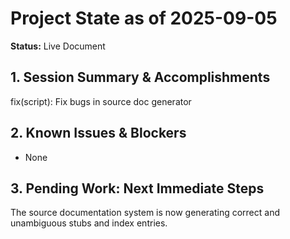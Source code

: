 # Project State as of 2025-09-05

**Status:** Live Document

## 1. Session Summary & Accomplishments
fix(script): Fix bugs in source doc generator

## 2. Known Issues & Blockers
- None

## 3. Pending Work: Next Immediate Steps
The source documentation system is now generating correct and unambiguous stubs and index entries.
